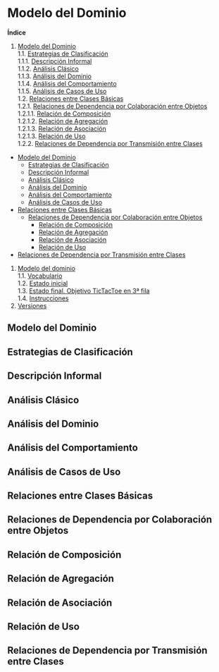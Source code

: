 # Modelo del Dominio

**Índice**
1. [Modelo del Dominio](#modelo-del-dominio)  
    1.1. [Estrategias de Clasificación](#estrategias-de-clasificación)  
    1.1.1. [Descripción Informal](#Descripción-Informal)  
    1.1.2. [Análisis Clásico](#Análisis-Clásico)  
    1.1.3. [Análisis del Dominio](#Análisis-del-Dominio)  
    1.1.4. [Análisis del Comportamiento](#Análisis-del-Comportamiento)  
    1.1.5. [Análisis de Casos de Uso](#Análisis-de-Casos-de-Uso)  
1.2. [Relaciones entre Clases Básicas](#Relaciones-entre-Clases-Básicas)  
    1.2.1. [Relaciones de Dependencia por Colaboración entre Objetos](#Relaciones-de-Dependencia-por-Colaboración-entre-Objetos)  
        1.2.1.1. [Relación de Composición](#Relación-de-Composición)  
        1.2.1.2. [Relación de Agregación](#Relación-de-Agregación)  
        1.2.1.3. [Relación de Asociación](#Relación-de-Asociación)  
        1.2.1.3. [Relación de Uso](#Relación-de-Uso)  
1.2.2. [Relaciones de Dependencia por Transmisión entre Clases](#Relación-de-Dependencia-por-Transmisión-entre-Clases)  


- [Modelo del Dominio](#modelo-del-dominio)  
    - [Estrategias de Clasificación](#estrategias-de-clasificación)  
    - [Descripción Informal](#Descripción-Informal)  
    - [Análisis Clásico](#Análisis-Clásico)  
    - [Análisis del Dominio](#Análisis-del-Dominio)  
    - [Análisis del Comportamiento](#Análisis-del-Comportamiento)  
    - [Análisis de Casos de Uso](#Análisis-de-Casos-de-Uso)  
- [Relaciones entre Clases Básicas](#Relaciones-entre-Clases-Básicas)  
    - [Relaciones de Dependencia por Colaboración entre Objetos](#Relaciones-de-Dependencia-por-Colaboración-entre-Objetos)  
        - [Relación de Composición](#Relación-de-Composición)  
        - [Relación de Agregación](#Relación-de-Agregación)  
        - [Relación de Asociación](#Relación-de-Asociación)  
        - [Relación de Uso](#Relación-de-Uso)  
- [Relaciones de Dependencia por Transmisión entre Clases](#Relación-de-Dependencia-por-Transmisión-entre-Clases)  


1. [Modelo del dominio](#modelo-del-dominio)  
1.1. [Vocabulario](#vocabulario)  
1.2. [Estado inicial](#estado-inicial)  
1.3. [Estado final. Objetivo TicTacToe en 3ª fila](#estado-final-objetivo-tictactoe-en-3ª-fila)  
1.4. [Instrucciones](#instrucciones)  
2. [Versiones](#versiones)  

## Modelo del Dominio

## Estrategias de Clasificación

## Descripción Informal

## Análisis Clásico

## Análisis del Dominio

## Análisis del Comportamiento

## Análisis de Casos de Uso

## Relaciones entre Clases Básicas

## Relaciones de Dependencia por Colaboración entre Objetos

## Relación de Composición

## Relación de Agregación

## Relación de Asociación

## Relación de Uso

## Relaciones de Dependencia por Transmisión entre Clases